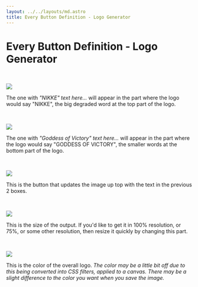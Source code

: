 ```yaml
---
layout: ../../layouts/md.astro
title: Every Button Definition - Logo Generator
---
```


# Every Button Definition - Logo Generator

<br>

![](https://haxeflixel.is-terrible.com/6jU9edk6f.png)

The one with *"NIKKE" text here...* will appear in the part where the logo would say "NIKKE", the big degraded word at the top part of the logo.

<br>

![](https://haxeflixel.is-terrible.com/6jU9TuiPC.png)

The one with *"Goddess of Victory" text here...* will appear in the part where the logo would say "GODDESS OF VICTORY", the smaller words at the bottom part of the logo.

<br>

![](https://haxeflixel.is-terrible.com/6jUb95KQy.png)

This is the button that updates the image up top with the text in the previous 2 boxes.

<br>

![](https://haxeflixel.is-terrible.com/6jUaP3Bku.png)

This is the size of the output. If you'd like to get it in 100% resolution, or 75%, or some other resolution, then resize it quickly by changing this part.

<br>

![](https://haxeflixel.is-terrible.com/6jUbDbdof.png)

This is the color of the overall logo. *The color may be a little bit off due to this being converted into CSS filters, applied to a canvas. There may be a slight difference to the color you want when you save the image.*
<br>

<br>